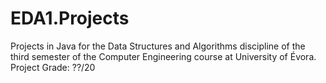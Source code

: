 # EDA1.Projects
Projects in Java for the Data Structures and Algorithms discipline of the third semester of the Computer Engineering course at University of Évora. Project Grade: ??/20 
